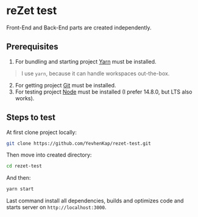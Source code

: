 # reZet test

Front-End and Back-End parts are created independently.

## Prerequisites

1. For bundling and starting project [Yarn](https://yarnpkg.com/) must be installed.

> I use `yarn`, because it can handle workspaces out-the-box.

2. For getting project [Git](https://git-scm.com/) must be installed.
3. For testing project [Node](https://nodejs.org/en/) must be installed (I prefer 14.8.0, but LTS also works).

## Steps to test

At first clone project locally:

```sh
git clone https://github.com/YevhenKap/rezet-test.git
```

Then move into created directory:

```sh
cd rezet-test
```

And then:

```sh
yarn start
```

Last command install all dependencies, builds and optimizes code and starts server on `http://localhost:3000`.